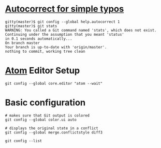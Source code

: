 # [Autocorrect for simple typos](https://nathanhoad.net/git-autocorrect-for-simple-typos)

    gitty(master)$ git config --global help.autocorrect 1
    gitty(master)$ git stats
    WARNING: You called a Git command named 'stats', which does not exist.
    Continuing under the assumption that you meant 'status'
    in 0.1 seconds automatically...
    On branch master
    Your branch is up-to-date with 'origin/master'.
    nothing to commit, working tree clean

# [Atom](https://atom.io/) Editor Setup

    git config --global core.editor "atom --wait"

# Basic configuration

    # makes sure that Git output is colored
    git config --global color.ui auto

    # displays the original state in a conflict
    git config --global merge.conflictstyle diff3

    git config --list
